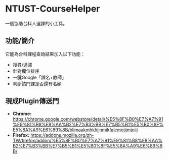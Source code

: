 # NTUST-CourseHelper

一個協助台科人選課的小工具。 

## 功能/簡介

它能為台科課程查詢結果加入以下功能：
- 搜尋/過濾
- 針對欄位排序
- 一鍵Google「課名+教師」
- 判斷該門課是否還有名額


## 現成Plugin傳送門

- **Chrome:** https://chrome.google.com/webstore/detail/%E5%8F%B0%E7%A7%91%E9%81%B8%E8%AA%B2%E7%B3%BB%E7%B5%B1%E5%B0%8F%E5%8A%A9%E6%89%8B/blimaakmhkhjjnmikfalcmojijmjoiij
- **Firefox:** https://addons.mozilla.org/zh-TW/firefox/addon/%E5%8F%B0%E7%A7%91%E9%81%B8%E8%AA%B2%E7%B3%BB%E7%B5%B1%E5%B0%8F%E5%8A%A9%E6%89%8B/
